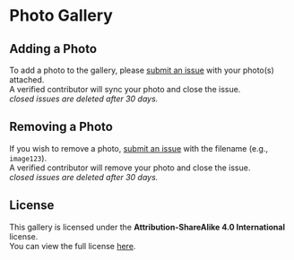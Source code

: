 # Photo Gallery

## Adding a Photo

To add a photo to the gallery, please [submit an issue](https://github.com/redboxphotos/photogallery/issues) with your photo(s) attached.  
A verified contributor will sync your photo and close the issue.  
*closed issues are deleted after 30 days.*

## Removing a Photo

If you wish to remove a photo, [submit an issue](https://github.com/redboxphotos/photogallery/issues) with the filename (e.g., `image123`).  
A verified contributor will remove your photo and close the issue.  
*closed issues are deleted after 30 days.*

## License

This gallery is licensed under the **Attribution-ShareAlike 4.0 International** license.  
You can view the full license [here](https://redbox.wiki/en/LICENSE).
